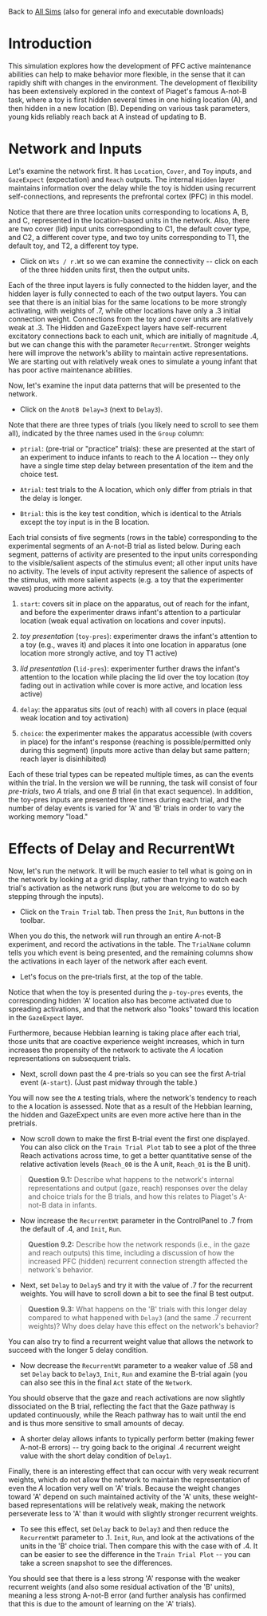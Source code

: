 Back to [All Sims](https://github.com/CompCogNeuro/sims) (also for general info and executable downloads)

# Introduction

This simulation explores how the development of PFC active maintenance abilities can help to make behavior more flexible, in the sense that it can rapidly shift with changes in the environment. The development of flexibility has been extensively explored in the context of Piaget's famous A-not-B task, where a toy is first hidden several times in one hiding location (A), and then hidden in a new location (B). Depending on various task parameters, young kids reliably reach back at A instead of updating to B.

# Network and Inputs

Let's examine the network first.  It has `Location`, `Cover`, and `Toy` inputs, and `GazeExpect` (expectation) and `Reach` outputs. The internal `Hidden` layer maintains information over the delay while the toy is hidden using recurrent self-connections, and represents the prefrontal cortex (PFC) in this model.

Notice that there are three location units corresponding to locations A, B, and C, represented in the location-based units in the network. Also, there are two cover (lid) input units corresponding to C1, the default cover type, and C2, a different cover type, and two toy units corresponding to T1, the default toy, and T2, a different toy type.

* Click on `Wts / r.Wt` so we can examine the connectivity -- click on each of the three hidden units first, then the output units.

Each of the three input layers is fully connected to the hidden layer, and the hidden layer is fully connected to each of the two output layers. You can see that there is an initial bias for the same locations to be more strongly activating, with weights of .7, while other locations have only a .3 initial connection weight. Connections from the toy and cover units are relatively weak at .3. The Hidden and GazeExpect layers have self-recurrent excitatory connections back to each unit, which are initially of magnitude .4, but we can change this with the parameter `RecurrentWt`.  Stronger weights here will improve the network's ability to maintain active representations. We are starting out with relatively weak ones to simulate a young infant that has poor active maintenance abilities.

Now, let's examine the input data patterns that will be presented to the network.

* Click on the `AnotB Delay=3` (next to `Delay3`).

Note that there are three types of trials (you likely need to scroll to see them all), indicated by the three names used in the `Group` column:

*  `ptrial`: (pre-trial or "practice" trials): these are presented at the start of an experiment to induce infants to reach to the A location -- they only have a single time step delay between presentation of the item and the choice test.

* `Atrial`: test trials to the A location, which only differ from ptrials in that the delay is longer.

* `Btrial`: this is the key test condition, which is identical to the Atrials except the toy input is in the B location.

Each trial consists of five segments (rows in the table) corresponding to the experimental segments of an A-not-B trial as listed below. During each segment, patterns of activity are presented to the input units corresponding to the visible/salient aspects of the stimulus event; all other input units have no activity. The levels of input activity represent the salience of aspects of the stimulus, with more salient aspects (e.g. a toy that the experimenter waves) producing more activity.

1. `start`: covers sit in place on the apparatus, out of reach for the infant, and before the experimenter draws infant's attention to a particular location (weak equal activation on locations and cover inputs).

2. _toy presentation_ (`toy-pres`): experimenter draws the infant's attention to a toy (e.g., waves it) and places it into one location in apparatus (one location more strongly active, and toy T1 active)

3. _lid presentation_ (`lid-pres`): experimenter further draws the infant's attention to the location while placing the lid over the toy location (toy fading out in activation while cover is more active, and location less active)

4. `delay`: the apparatus sits (out of reach) with all covers in place (equal weak location and toy activation)

5. `choice`: the experimenter makes the apparatus accessible (with covers in place) for the infant's response (reaching is possible/permitted only during this segment) (inputs more active than delay but same pattern; reach layer is disinhibited) 

Each of these trial types can be repeated multiple times, as can the events within the trial. In the version we will be running, the task will consist of four *pre-trials*, two *A* trials, and one *B* trial (in that exact sequence). In addition, the toy-pres inputs are presented three times during each trial, and the number of delay events is varied for 'A' and 'B' trials in order to vary the working memory "load."

# Effects of Delay and RecurrentWt

Now, let's run the network. It will be much easier to tell what is going on in the network by looking at a grid display, rather than trying to watch each trial's activation as the network runs (but you are welcome to do so by stepping through the inputs).

* Click on the `Train Trial` tab. Then press the `Init`, `Run` buttons in the toolbar.

When you do this, the network will run through an entire A-not-B experiment, and record the activations in the table. The `TrialName` column tells you which event is being presented, and the remaining columns show the activations in each layer of the network after each event.

* Let's focus on the pre-trials first, at the top of the table.

Notice that when the toy is presented during the `p-toy-pres` events, the corresponding hidden 'A' location also has become activated due to spreading activations, and that the network also "looks" toward this location in the `GazeExpect` layer.

Furthermore, because Hebbian learning is taking place after each trial, those units that are coactive experience weight increases, which in turn increases the propensity of the network to activate the _A_ location representations on subsequent trials.

* Next, scroll down past the 4 pre-trials so you can see the first A-trial event (`A-start`). (Just past midway through the table.)

You will now see the `A` testing trials, where the network's tendency to reach to the `A` location is assessed. Note that as a result of the Hebbian learning, the hidden and GazeExpect units are even more active here than in the pretrials.

* Now scroll down to make the first B-trial event the first one displayed. You can also click on the `Train Trial Plot` tab to see a plot of the three Reach activations across time, to get a better quantitative sense of the relative activation levels (`Reach_00` is the A unit, `Reach_01` is the B unit).

> **Question 9.1:** Describe what happens to the network's internal representations and output (gaze, reach) responses over the delay and choice trials for the B trials, and how this relates to Piaget's A-not-B data in infants.

* Now increase the `RecurrentWt` parameter in the ControlPanel to .7 from the default of .4, and `Init`, `Run`.

> **Question 9.2:** Describe how the network responds (i.e., in the gaze and reach outputs) this time, including a discussion of how the increased PFC (hidden) recurrent connection strength affected the network's behavior.

* Next, set `Delay` to `Delay5` and try it with the value of .7 for the recurrent weights.  You will have to scroll down a bit to see the final B test output.

> **Question 9.3:** What happens on the 'B' trials with this longer delay compared to what happened with `Delay3` (and the same .7 recurrent weights)? Why does delay have this effect on the network's behavior?

You can also try to find a recurrent weight value that allows the network to succeed with the longer 5 delay condition.

* Now decrease the `RecurrentWt` parameter to a weaker value of .58 and set `Delay` back to `Delay3`, `Init`, `Run` and examine the B-trial again (you can also see this in the final `Act` state of the `Network`.

You should observe that the gaze and reach activations are now slightly dissociated on the B trial, reflecting the fact that the Gaze pathway is updated continuously, while the Reach pathway has to wait until the end and is thus more sensitive to small amounts of decay.

* A shorter delay allows infants to typically perform better (making fewer A-not-B errors) -- try going back to the original .4 recurrent weight value with the short delay condition of `Delay1`.

Finally, there is an interesting effect that can occur with very weak recurrent weights, which do not allow the network to maintain the representation of even the *A* location very well on 'A' trials. Because the weight changes toward 'A' depend on such maintained activity of the 'A' units, these weight-based representations will be relatively weak, making the network perseverate less to 'A' than it would with slightly stronger recurrent weights.

* To see this effect, set `Delay` back to `Delay3` and then reduce the `RecurrentWt` parameter to .1.  `Init`, `Run`, and look at the activations of the units in the 'B' choice trial. Then compare this with the case with of .4. It can be easier to see the difference in the `Train Trial Plot` -- you can take a screen snapshot to see the differences.

You should see that there is a less strong 'A' response with the weaker recurrent weights (and also some residual activation of the 'B' units), meaning a less strong A-not-B error (and further analysis has confirmed that this is due to the amount of learning on the 'A' trials).


